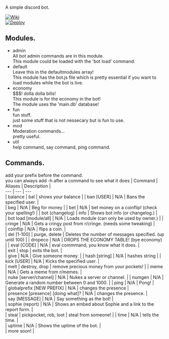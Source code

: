 
A simple discord bot.  
  
[![Wiki](https://img.icons8.com/ios/32/000000/wikipedia.png)](https://www.github.com/codeducks/xBOT/wiki)  
[![Deploy](https://www.herokucdn.com/deploy/button.svg)](https://heroku.com/deploy?template=https://github.com/codeducks/xBOT/tree/master)

## Modules.

* admin  
All bot admin commands are in this module.  
This module could be loaded with the 'bot load' command.
* default  
Leave this in the defaultmodules array!  
This module has the bot.js file which is pretty essential if you want to load modules while the bot is live.
* economy  
$$$! dolla dolla bills!  
This module is for the economy in the bot!  
The module uses the 'main.db' database!
* fun  
fun stuff.  
just some stuff that is not nessecary but is fun to use.
* mod  
Moderation commands...  
pretty useful.
* util  
help command, say command, ping command.



## Commands.  
add your prefix before the command.  
you can always add -h after a command to see what it does
| Command | Aliases | Description |  
--- | --- | ---   
| balance | bal | shows your balance |
| ban [USER] | N/A | Bans the specified user. |  
| beg | N/A | Beg for money |
| bet | N/A | bet money on a coinflip! (check your spelling!) |
| bot (changelog) | info | Shows bot info (or changelog.) |  
| bot load [module/all] | N/A | Loads module (can only be used by owner.) |
| cringe | N/A | Gets a cringy post from r/cringe. (needs some tweaking) |  
| coinflip | N/A | flips a coin. |  
| del [1-100] | purge, delete | Deletes the number of messages specified. (up until 100) |
| dropeco | N/A | DROPS THE ECONOMY TABLE! (bye economy) |
| eval [CODE] | N/A | eval commmand, you know what it does.  |  
| exit | stop | exits the bot. |  
| give | N/A | Give someone money. | 
| hash [string] | N/A | hashes string |
| kick [USER] | N/A | Kicks the specified user. |  
| melt | destroy, drop | remove precious money from your pockets! |
| meme | N/A | Gets a meme from r/memes. |  
| nuke [server/channel] | N/A | Nukes a server or channel. |
| numgen | N/A | Generate a random number between 0 and 1000. |
| ping | N/A | Pong! |  
| globalprefix [NEW PREFIX] | N/A | changes the presence |  
| presence [presence] [doing what]? | N/A | changes the presence.  |  
| say [MESSAGE] | N/A | Say something as the bot! |  
| sophie (report) | N/A | Shows an embed about Sophie and a link to the report form. |  
| steal | pickpocket, rob, loot | steal from someone! |
| time | N/A | tells the time. |  
| uptime | N/A | Shows the uptime of the bot. |  
| more soon! |
